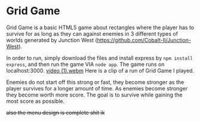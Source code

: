 # Grid Game
Grid Game is a basic HTML5 game about rectangles where the player has to survive for as long as they can against enemies in 3 different types of worlds generated by Junction West (https://github.com/Cobalt-II/Junction-West). 

In order to run, simply download the files and install express by ```npm install express```, and then run the game VIA ```node app```. The game runs on localhost:3000.
[video (1).webm](https://user-images.githubusercontent.com/97923189/211167081-09a0d675-0c8c-4289-ba62-d55129e0fa6a.webm)
Here is a clip of a run of Grid Game I played.

Enemies do not start off this strong or fast, they become stronger as the player survives for a longer amount of time. As enemies become stronger they become worth more score. The goal is to survive while gaining the most score as possible.

~~also the menu design is complete shit ik~~
